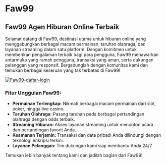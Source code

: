 # Faw99
## Faw99 Agen Hiburan Online Terbaik

Selamat datang di Faw99, destinasi utama untuk hiburan online yang menggabungkan berbagai macam permainan, taruhan olahraga, dan layanan streaming dalam satu platform. Dengan komitmen untuk memberikan pengalaman terbaik bagi para pengguna, Faw99 menawarkan antarmuka yang ramah pengguna, transaksi yang aman, serta dukungan pelanggan yang responsif. Bergabunglah dengan komunitas kami dan temukan berbagai keseruan yang tak terbatas di Faw99!

[![Faw99-daftar-login](https://i.ibb.co.com/ScgZfN4/Faw99-daftar-login.jpg)](https://s.id/faw99)

### Fitur Unggulan Faw99:
- **Permainan Terlengkap:** Nikmati berbagai macam permainan dari slot, poker, hingga live casino.
- **Taruhan Olahraga:** Pasang taruhan pada berbagai pertandingan olahraga dengan odds terbaik.
- **Streaming Hiburan:** Akses layanan streaming untuk menonton acara dan pertandingan favorit Anda.
- **Keamanan Terjamin:** Transaksi dan data pribadi Anda dilindungi dengan teknologi enkripsi terkini.
- **Layanan Pelanggan:** Tim dukungan kami siap membantu Anda 24/7.

Temukan lebih banyak tentang kami dan jadilah bagian dari Faw99!

<!---
faw99asia/faw99asia is a ✨ special ✨ repository because its `README.md` (this file) appears on your GitHub profile.
You can click the Preview link to take a look at your changes.
--->
